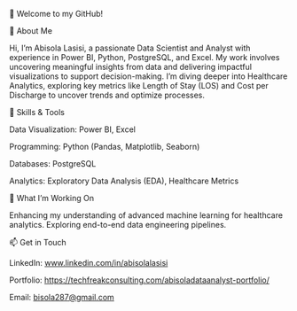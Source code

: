 👋 Welcome to my GitHub!

🚀 About Me

Hi, I’m Abisola Lasisi, a passionate Data Scientist and Analyst with experience in Power BI, Python, PostgreSQL, and Excel. My work involves uncovering meaningful insights from data and delivering impactful visualizations to support decision-making. I’m diving deeper into Healthcare Analytics, exploring key metrics like Length of Stay (LOS) and Cost per Discharge to uncover trends and optimize processes.

<!---
Adukemi/Adukemi is a ✨ special ✨ repository because its `README.md` (this file) appears on your GitHub profile.
You can click the Preview link to take a look at your changes.
--->
💼 Skills & Tools

Data Visualization: Power BI, Excel

Programming: Python (Pandas, Matplotlib, Seaborn)

Databases: PostgreSQL

Analytics: Exploratory Data Analysis (EDA), Healthcare Metrics



🌱 What I’m Working On

Enhancing my understanding of advanced machine learning for healthcare analytics.
Exploring end-to-end data engineering pipelines.



📫 Get in Touch

LinkedIn: www.linkedin.com/in/abisolalasisi

Portfolio: https://techfreakconsulting.com/abisoladataanalyst-portfolio/ 

Email: bisola287@gmail.com

